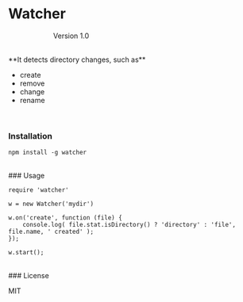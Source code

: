 Watcher 
=========
&nbsp;&nbsp;&nbsp;&nbsp;&nbsp;&nbsp;&nbsp;&nbsp;&nbsp;&nbsp;&nbsp;&nbsp;&nbsp;&nbsp;&nbsp;&nbsp;&nbsp;&nbsp;&nbsp;&nbsp;&nbsp;&nbsp;&nbsp;Version 1.0 
 

<br />
**It detects directory changes, such as**

- create
- remove
- change
- rename

<br />

### Installation <br />
    npm install -g watcher
    
<br />
### Usage

    require 'watcher'
    
    w = new Watcher('mydir')
    
    w.on('create', function (file) {
        console.log( file.stat.isDirectory() ? 'directory' : 'file', file.name, ' created' );
    });
    
    w.start();
    
<br />
### License

MIT